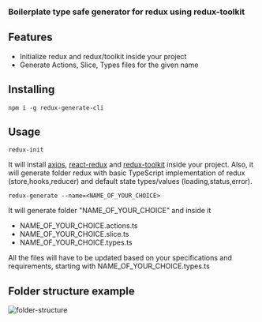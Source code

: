 ### Boilerplate type safe generator for redux using redux-toolkit

## Features

- Initialize redux and redux/toolkit inside your project
- Generate Actions, Slice, Types files for the given name

## Installing
`npm i -g redux-generate-cli`


## Usage

`redux-init`

It will install [axios](https://www.npmjs.com/package/axios), [react-redux](https://www.npmjs.com/package/react-redux)
and [redux-toolkit](https://www.npmjs.com/package/@reduxjs/toolkit) inside your project.
Also, it will generate folder redux with basic TypeScript implementation of redux (store,hooks,reducer) and default 
state types/values (loading,status,error).

`redux-generate --name=<NAME_OF_YOUR_CHOICE>`

It will generate folder "NAME_OF_YOUR_CHOICE" and inside it

- NAME_OF_YOUR_CHOICE.actions.ts
- NAME_OF_YOUR_CHOICE.slice.ts
- NAME_OF_YOUR_CHOICE.types.ts

All the files will have to be updated based on your specifications and requirements, starting with
NAME_OF_YOUR_CHOICE.types.ts

## Folder structure example

![folder-structure](https://github.com/Nimmly/redux-generator-cli/tree/main/assets/folder-structure.png?raw=true)